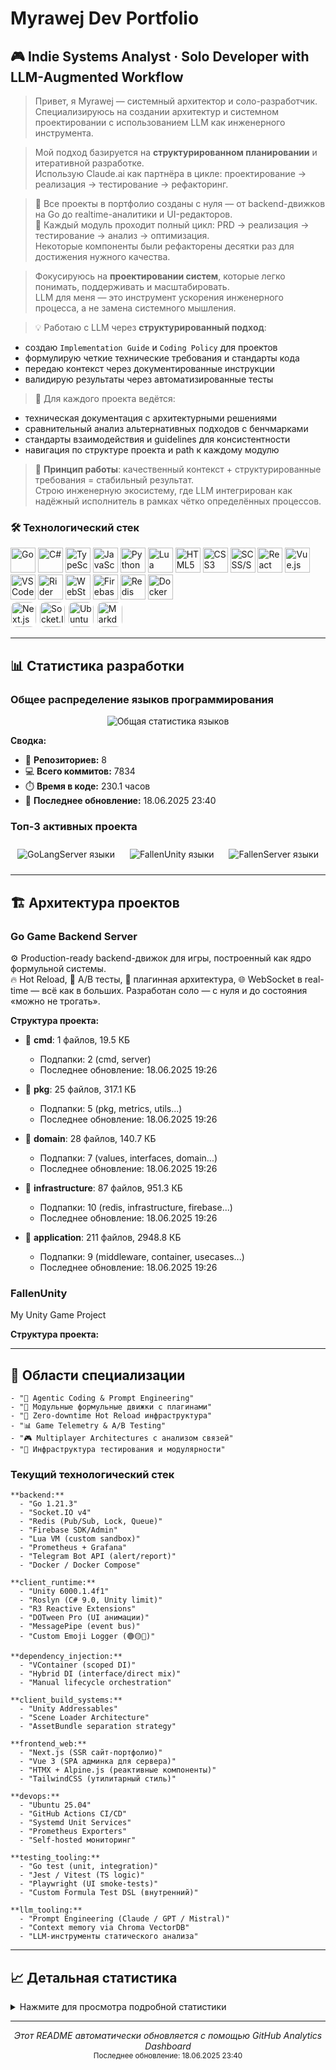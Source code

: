 # Myrawej Dev Portfolio

## 🎮 Indie Systems Analyst · Solo Developer with LLM-Augmented Workflow

> Привет, я Myrawej — системный архитектор и соло-разработчик.  
  Специализируюсь на создании архитектур и системном проектировании с использованием LLM как инженерного инструмента.

> Мой подход базируется на **структурированном планировании** и итеративной разработке.  
  Использую Claude.ai как партнёра в цикле: проектирование → реализация → тестирование → рефакторинг.

> 🎯 Все проекты в портфолио созданы с нуля — от backend-движков на Go до realtime-аналитики и UI-редакторов.  
  🔄 Каждый модуль проходит полный цикл: PRD → реализация → тестирование → анализ → оптимизация.  
  Некоторые компоненты были рефакторены десятки раз для достижения нужного качества.

> Фокусируюсь на **проектировании систем**, которые легко понимать, поддерживать и масштабировать.  
  LLM для меня — это инструмент ускорения инженерного процесса, а не замена системного мышления.

> 💡 Работаю с LLM через **структурированный подход**:  

- создаю `Implementation Guide` и `Coding Policy` для проектов
- формулирую четкие технические требования и стандарты кода  
- передаю контекст через документированные инструкции
- валидирую результаты через автоматизированные тесты

> 📂 Для каждого проекта ведётся:

- техническая документация с архитектурными решениями
- сравнительный анализ альтернативных подходов с бенчмарками
- стандарты взаимодействия и guidelines для консистентности
- навигация по структуре проекта и path к каждому модулю

> 📌 **Принцип работы**: качественный контекст + структурированные требования = стабильный результат.  
  Строю инженерную экосистему, где LLM интегрирован как надёжный исполнитель в рамках чётко определённых процессов.

### 🛠️ Технологический стек

<p align="left">
  <!-- Языки -->
  <img src="https://cdn.jsdelivr.net/gh/devicons/devicon@latest/icons/go/go-original.svg" alt="Go" width="40" height="40" title="Go"/>
  <img src="https://cdn.jsdelivr.net/gh/devicons/devicon@latest/icons/csharp/csharp-original.svg" alt="C#" width="40" height="40" title="C#"/>
  <img src="https://cdn.jsdelivr.net/gh/devicons/devicon@latest/icons/typescript/typescript-original.svg" alt="TypeScript" width="40" height="40" title="TypeScript"/>
  <img src="https://cdn.jsdelivr.net/gh/devicons/devicon@latest/icons/javascript/javascript-original.svg" alt="JavaScript" width="40" height="40" title="JavaScript"/>
  <img src="https://cdn.jsdelivr.net/gh/devicons/devicon@latest/icons/python/python-original.svg" alt="Python" width="40" height="40" title="Python"/>
  <img src="https://cdn.jsdelivr.net/gh/devicons/devicon@latest/icons/lua/lua-original.svg" alt="Lua" width="40" height="40" title="Lua"/>
  <img src="https://cdn.jsdelivr.net/gh/devicons/devicon@latest/icons/html5/html5-original.svg" alt="HTML5" width="40" height="40" title="HTML5"/>
  <img src="https://cdn.jsdelivr.net/gh/devicons/devicon@latest/icons/css3/css3-original.svg" alt="CSS3" width="40" height="40" title="CSS3"/>
  <img src="https://cdn.jsdelivr.net/gh/devicons/devicon@latest/icons/sass/sass-original.svg" alt="SCSS/SASS" width="40" height="40" title="SASS/SCSS"/>
  <!-- Фреймворки -->
  <img src="https://cdn.jsdelivr.net/gh/devicons/devicon@latest/icons/react/react-original.svg" alt="React" width="40" height="40" title="React"/>
  <img src="https://cdn.jsdelivr.net/gh/devicons/devicon@latest/icons/vuejs/vuejs-original.svg" alt="Vue.js" width="40" height="40" title="Vue.js"/>
  <!-- IDE -->
  <img src="https://cdn.jsdelivr.net/gh/devicons/devicon@latest/icons/vscode/vscode-original.svg" alt="VS Code" width="40" height="40" title="VS Code"/>
  <img src="https://resources.jetbrains.com/storage/products/rider/img/meta/rider_logo_300x300.png" alt="Rider" width="40" height="40" title="JetBrains Rider"/>
  <img src="https://resources.jetbrains.com/storage/products/webstorm/img/meta/webstorm_logo_300x300.png" alt="WebStorm" width="40" height="40" title="JetBrains WebStorm"/>
  <!-- Бэкенд и базы -->
  <img src="https://cdn.jsdelivr.net/gh/devicons/devicon@latest/icons/firebase/firebase-plain.svg" alt="Firebase" width="40" height="40" title="Firebase"/>
  <img src="https://cdn.jsdelivr.net/gh/devicons/devicon@latest/icons/redis/redis-original.svg" alt="Redis" width="40" height="40" title="Redis"/>
  <!-- DevOps -->
  <img src="https://cdn.jsdelivr.net/gh/devicons/devicon@latest/icons/docker/docker-original.svg" alt="Docker" width="40" height="40" title="Docker"/>
  
  <br>
  
  <!-- Иконки с белой подложкой -->
  <img src="https://cdn.jsdelivr.net/gh/devicons/devicon@latest/icons/nextjs/nextjs-original.svg" alt="Next.js" width="40" height="40" title="Next.js" style="background-color:white; padding:1px; border-radius:10px;"/>
  <img src="https://cdn.jsdelivr.net/gh/devicons/devicon@latest/icons/socketio/socketio-original.svg" alt="Socket.IO" width="40" height="40" title="Socket.IO" style="background-color:white; padding:1px; border-radius:10px;"/>
  <img src="https://cdn.jsdelivr.net/gh/devicons/devicon@latest/icons/ubuntu/ubuntu-plain.svg" alt="Ubuntu" width="40" height="40" title="Ubuntu" style="background-color:white; padding:1px; border-radius:10px;"/>
  <img src="https://cdn.jsdelivr.net/gh/devicons/devicon@latest/icons/markdown/markdown-original.svg" alt="Markdown" width="40" height="40" title="Markdown" style="background-color:white; padding:1px; border-radius:10px;"/>
</p>

---

## 📊 Статистика разработки

### Общее распределение языков программирования

<div align="center">
  <img src="https://quickchart.io/chart?c=%7B%22type%22%3A%20%22pie%22%2C%20%22data%22%3A%20%7B%22labels%22%3A%20%5B%22Go%22%2C%20%22C%23%22%2C%20%22TypeScript%22%2C%20%22Other%22%5D%2C%20%22datasets%22%3A%20%5B%7B%22data%22%3A%20%5B2978.0%2C%201682.8%2C%201204.7%2C%20534.3%5D%2C%20%22backgroundColor%22%3A%20%5B%22%23FF6384%22%2C%20%22%2336A2EB%22%2C%20%22%23FFCE56%22%2C%20%22%234BC0C0%22%5D%7D%5D%7D%2C%20%22options%22%3A%20%7B%22title%22%3A%20%7B%22display%22%3A%20true%2C%20%22text%22%3A%20%22%5Cu041e%5Cu0431%5Cu0449%5Cu0435%5Cu0435%20%5Cu0440%5Cu0430%5Cu0441%5Cu043f%5Cu0440%5Cu0435%5Cu0434%5Cu0435%5Cu043b%5Cu0435%5Cu043d%5Cu0438%5Cu0435%20%5Cu044f%5Cu0437%5Cu044b%5Cu043a%5Cu043e%5Cu0432%22%2C%20%22fontSize%22%3A%2016%7D%2C%20%22legend%22%3A%20%7B%22position%22%3A%20%22bottom%22%2C%20%22labels%22%3A%20%7B%22fontSize%22%3A%2012%7D%7D%2C%20%22tooltips%22%3A%20%7B%22callbacks%22%3A%20%7B%22label%22%3A%20%22function%28tooltipItem%2C%20data%29%20%7B%20const%20label%20%3D%20data.labels%5BtooltipItem.index%5D%3B%20const%20value%20%3D%20data.datasets%5B0%5D.data%5BtooltipItem.index%5D%3B%20const%20total%20%3D%20data.datasets%5B0%5D.data.reduce%28%28a%2C%20b%29%20%3D%3E%20a%20%2B%20b%2C%200%29%3B%20const%20percentage%20%3D%20Math.round%28%28value%20/%20total%29%20%2A%20100%29%3B%20return%20label%20%2B%20%5C%22%3A%20%5C%22%20%2B%20value%20%2B%20%5C%22%20%5Cu041a%5Cu0411%20%28%5C%22%20%2B%20percentage%20%2B%20%5C%22%25%29%5C%22%3B%20%7D%22%7D%7D%2C%20%22plugins%22%3A%20%7B%22datalabels%22%3A%20%7B%22formatter%22%3A%20%22%28value%2C%20context%29%20%3D%3E%20%7B%20const%20total%20%3D%20context.dataset.data.reduce%28%28a%2C%20b%29%20%3D%3E%20a%20%2B%20b%2C%200%29%3B%20const%20percentage%20%3D%20Math.round%28%28value%20/%20total%29%20%2A%20100%29%3B%20return%20percentage%20%3E%205%20%3F%20percentage%20%2B%20%5C%22%25%5C%22%20%3A%20%5C%22%5C%22%3B%20%7D%22%2C%20%22color%22%3A%20%22white%22%2C%20%22font%22%3A%20%7B%22weight%22%3A%20%22bold%22%7D%7D%7D%7D%7D&width=600&height=400&format=svg" alt="Общая статистика языков" />
</div>

**Сводка:**

- 📂 **Репозиториев:** 8
- 💻 **Всего коммитов:** 7834
- ⏱️ **Время в коде:** 230.1 часов
- 🔄 **Последнее обновление:** 18.06.2025 23:40

### Топ-3 активных проекта

<div align="center">

  <img src="https://quickchart.io/chart?c=%7B%22type%22%3A%20%22pie%22%2C%20%22data%22%3A%20%7B%22labels%22%3A%20%5B%22Go%22%2C%20%22HTML%22%2C%20%22Other%22%5D%2C%20%22datasets%22%3A%20%5B%7B%22data%22%3A%20%5B2849.8%2C%20286.1%2C%20127.8%5D%2C%20%22backgroundColor%22%3A%20%5B%22%23FF6384%22%2C%20%22%2336A2EB%22%2C%20%22%23FFCE56%22%5D%7D%5D%7D%2C%20%22options%22%3A%20%7B%22title%22%3A%20%7B%22display%22%3A%20true%2C%20%22text%22%3A%20%22GoLangServer%22%2C%20%22fontSize%22%3A%2014%7D%2C%20%22legend%22%3A%20%7B%22position%22%3A%20%22right%22%2C%20%22labels%22%3A%20%7B%22fontSize%22%3A%2010%7D%7D%2C%20%22tooltips%22%3A%20%7B%22callbacks%22%3A%20%7B%22label%22%3A%20%22function%28tooltipItem%2C%20data%29%20%7B%20const%20label%20%3D%20data.labels%5BtooltipItem.index%5D%3B%20const%20value%20%3D%20data.datasets%5B0%5D.data%5BtooltipItem.index%5D%3B%20const%20total%20%3D%20data.datasets%5B0%5D.data.reduce%28%28a%2C%20b%29%20%3D%3E%20a%20%2B%20b%2C%200%29%3B%20const%20percentage%20%3D%20Math.round%28%28value%20/%20total%29%20%2A%20100%29%3B%20return%20label%20%2B%20%5C%22%3A%20%5C%22%20%2B%20value%20%2B%20%5C%22%20%5Cu041a%5Cu0411%20%28%5C%22%20%2B%20percentage%20%2B%20%5C%22%25%29%5C%22%3B%20%7D%22%7D%7D%2C%20%22plugins%22%3A%20%7B%22datalabels%22%3A%20%7B%22formatter%22%3A%20%22%28value%2C%20context%29%20%3D%3E%20%7B%20const%20total%20%3D%20context.dataset.data.reduce%28%28a%2C%20b%29%20%3D%3E%20a%20%2B%20b%2C%200%29%3B%20const%20percentage%20%3D%20Math.round%28%28value%20/%20total%29%20%2A%20100%29%3B%20return%20percentage%20%3E%205%20%3F%20percentage%20%2B%20%5C%22%25%5C%22%20%3A%20%5C%22%5C%22%3B%20%7D%22%2C%20%22color%22%3A%20%22white%22%2C%20%22font%22%3A%20%7B%22weight%22%3A%20%22bold%22%7D%7D%7D%7D%7D&width=300&height=200&format=svg" alt="GoLangServer языки" style="margin: 10px;" />

  <img src="https://quickchart.io/chart?c=%7B%22type%22%3A%20%22pie%22%2C%20%22data%22%3A%20%7B%22labels%22%3A%20%5B%22C%23%22%2C%20%22Other%22%5D%2C%20%22datasets%22%3A%20%5B%7B%22data%22%3A%20%5B1622.1%2C%204.5%5D%2C%20%22backgroundColor%22%3A%20%5B%22%23FF6384%22%2C%20%22%2336A2EB%22%5D%7D%5D%7D%2C%20%22options%22%3A%20%7B%22title%22%3A%20%7B%22display%22%3A%20true%2C%20%22text%22%3A%20%22FallenUnity%22%2C%20%22fontSize%22%3A%2014%7D%2C%20%22legend%22%3A%20%7B%22position%22%3A%20%22right%22%2C%20%22labels%22%3A%20%7B%22fontSize%22%3A%2010%7D%7D%2C%20%22tooltips%22%3A%20%7B%22callbacks%22%3A%20%7B%22label%22%3A%20%22function%28tooltipItem%2C%20data%29%20%7B%20const%20label%20%3D%20data.labels%5BtooltipItem.index%5D%3B%20const%20value%20%3D%20data.datasets%5B0%5D.data%5BtooltipItem.index%5D%3B%20const%20total%20%3D%20data.datasets%5B0%5D.data.reduce%28%28a%2C%20b%29%20%3D%3E%20a%20%2B%20b%2C%200%29%3B%20const%20percentage%20%3D%20Math.round%28%28value%20/%20total%29%20%2A%20100%29%3B%20return%20label%20%2B%20%5C%22%3A%20%5C%22%20%2B%20value%20%2B%20%5C%22%20%5Cu041a%5Cu0411%20%28%5C%22%20%2B%20percentage%20%2B%20%5C%22%25%29%5C%22%3B%20%7D%22%7D%7D%2C%20%22plugins%22%3A%20%7B%22datalabels%22%3A%20%7B%22formatter%22%3A%20%22%28value%2C%20context%29%20%3D%3E%20%7B%20const%20total%20%3D%20context.dataset.data.reduce%28%28a%2C%20b%29%20%3D%3E%20a%20%2B%20b%2C%200%29%3B%20const%20percentage%20%3D%20Math.round%28%28value%20/%20total%29%20%2A%20100%29%3B%20return%20percentage%20%3E%205%20%3F%20percentage%20%2B%20%5C%22%25%5C%22%20%3A%20%5C%22%5C%22%3B%20%7D%22%2C%20%22color%22%3A%20%22white%22%2C%20%22font%22%3A%20%7B%22weight%22%3A%20%22bold%22%7D%7D%7D%7D%7D&width=300&height=200&format=svg" alt="FallenUnity языки" style="margin: 10px;" />

  <img src="https://quickchart.io/chart?c=%7B%22type%22%3A%20%22pie%22%2C%20%22data%22%3A%20%7B%22labels%22%3A%20%5B%22Go%22%5D%2C%20%22datasets%22%3A%20%5B%7B%22data%22%3A%20%5B78.3%5D%2C%20%22backgroundColor%22%3A%20%5B%22%23FF6384%22%5D%7D%5D%7D%2C%20%22options%22%3A%20%7B%22title%22%3A%20%7B%22display%22%3A%20true%2C%20%22text%22%3A%20%22FallenServer%22%2C%20%22fontSize%22%3A%2014%7D%2C%20%22legend%22%3A%20%7B%22position%22%3A%20%22right%22%2C%20%22labels%22%3A%20%7B%22fontSize%22%3A%2010%7D%7D%2C%20%22tooltips%22%3A%20%7B%22callbacks%22%3A%20%7B%22label%22%3A%20%22function%28tooltipItem%2C%20data%29%20%7B%20const%20label%20%3D%20data.labels%5BtooltipItem.index%5D%3B%20const%20value%20%3D%20data.datasets%5B0%5D.data%5BtooltipItem.index%5D%3B%20const%20total%20%3D%20data.datasets%5B0%5D.data.reduce%28%28a%2C%20b%29%20%3D%3E%20a%20%2B%20b%2C%200%29%3B%20const%20percentage%20%3D%20Math.round%28%28value%20/%20total%29%20%2A%20100%29%3B%20return%20label%20%2B%20%5C%22%3A%20%5C%22%20%2B%20value%20%2B%20%5C%22%20%5Cu041a%5Cu0411%20%28%5C%22%20%2B%20percentage%20%2B%20%5C%22%25%29%5C%22%3B%20%7D%22%7D%7D%2C%20%22plugins%22%3A%20%7B%22datalabels%22%3A%20%7B%22formatter%22%3A%20%22%28value%2C%20context%29%20%3D%3E%20%7B%20const%20total%20%3D%20context.dataset.data.reduce%28%28a%2C%20b%29%20%3D%3E%20a%20%2B%20b%2C%200%29%3B%20const%20percentage%20%3D%20Math.round%28%28value%20/%20total%29%20%2A%20100%29%3B%20return%20percentage%20%3E%205%20%3F%20percentage%20%2B%20%5C%22%25%5C%22%20%3A%20%5C%22%5C%22%3B%20%7D%22%2C%20%22color%22%3A%20%22white%22%2C%20%22font%22%3A%20%7B%22weight%22%3A%20%22bold%22%7D%7D%7D%7D%7D&width=300&height=200&format=svg" alt="FallenServer языки" style="margin: 10px;" />

</div>

---

## 🏗️ Архитектура проектов

### Go Game Backend Server

⚙️ Production-ready backend-движок для игры, построенный как ядро формульной системы.  
🔥 Hot Reload, 🧠 A/B тесты, 🔌 плагинная архитектура, 🌐 WebSocket в real-time — всё как в больших.
Разработан соло — с нуля и до состояния «можно не трогать».

**Структура проекта:**

- 📁 **cmd**: 1 файлов, 19.5 КБ
  - Подпапки: 2 (cmd, server)
  - Последнее обновление: 18.06.2025 19:26

- 📁 **pkg**: 25 файлов, 317.1 КБ
  - Подпапки: 5 (pkg, metrics, utils...)
  - Последнее обновление: 18.06.2025 19:26

- 📁 **domain**: 28 файлов, 140.7 КБ
  - Подпапки: 7 (values, interfaces, domain...)
  - Последнее обновление: 18.06.2025 19:26

- 📁 **infrastructure**: 87 файлов, 951.3 КБ
  - Подпапки: 10 (redis, infrastructure, firebase...)
  - Последнее обновление: 18.06.2025 19:26

- 📁 **application**: 211 файлов, 2948.8 КБ
  - Подпапки: 9 (middleware, container, usecases...)
  - Последнее обновление: 18.06.2025 19:26

### FallenUnity

My Unity Game Project

**Структура проекта:**

---

## 🎯 Области специализации

    - "🧠 Agentic Coding & Prompt Engineering"
    - "🧩 Модульные формульные движки с плагинами"
    - "🎯 Zero-downtime Hot Reload инфраструктура"
    - "📊 Game Telemetry & A/B Testing"
    - "🎮 Multiplayer Architectures с анализом связей"
    - "🧪 Инфраструктура тестирования и модулярности"

### Текущий технологический стек

    **backend:**
      - "Go 1.21.3"
      - "Socket.IO v4"
      - "Redis (Pub/Sub, Lock, Queue)"
      - "Firebase SDK/Admin"
      - "Lua VM (custom sandbox)"
      - "Prometheus + Grafana"
      - "Telegram Bot API (alert/report)"
      - "Docker / Docker Compose"

    **client_runtime:**
      - "Unity 6000.1.4f1"
      - "Roslyn (C# 9.0, Unity limit)"
      - "R3 Reactive Extensions"
      - "DOTween Pro (UI анимации)"
      - "MessagePipe (event bus)"
      - "Custom Emoji Logger (🟢🟡🔴)"

    **dependency_injection:**
      - "VContainer (scoped DI)"
      - "Hybrid DI (interface/direct mix)"
      - "Manual lifecycle orchestration"

    **client_build_systems:**
      - "Unity Addressables"
      - "Scene Loader Architecture"
      - "AssetBundle separation strategy"

    **frontend_web:**
      - "Next.js (SSR сайт-портфолио)"
      - "Vue 3 (SPA админка для сервера)"
      - "HTMX + Alpine.js (реактивные компоненты)"
      - "TailwindCSS (утилитарный стиль)"

    **devops:**
      - "Ubuntu 25.04"
      - "GitHub Actions CI/CD"
      - "Systemd Unit Services"
      - "Prometheus Exporters"
      - "Self-hosted мониторинг"

    **testing_tooling:**
      - "Go test (unit, integration)"
      - "Jest / Vitest (TS logic)"
      - "Playwright (UI smoke-tests)"
      - "Custom Formula Test DSL (внутренний)"

    **llm_tooling:**
      - "Prompt Engineering (Claude / GPT / Mistral)"
      - "Context memory via Chroma VectorDB"
      - "LLM-инструменты статического анализа"

---

## 📈 Детальная статистика

<details>
<summary>Нажмите для просмотра подробной статистики</summary>

### Время разработки по проектам

**GoLangServer:**

- Общее время: 98.6 часов
- Сессий кодирования: 76
- Средняя длительность сессии: 77.8 минут
- Самая длинная сессия: 319.4 минут

**myrawej.website:**

- Общее время: 8.8 часов
- Сессий кодирования: 18
- Средняя длительность сессии: 29.4 минут
- Самая длинная сессия: 64.5 минут

**myrawej.website.cdn:**

- Общее время: 7.1 часов
- Сессий кодирования: 5
- Средняя длительность сессии: 85.7 минут
- Самая длинная сессия: 258.7 минут

**FallenUnity:**

- Общее время: 82.9 часов
- Сессий кодирования: 65
- Средняя длительность сессии: 76.5 минут
- Самая длинная сессия: 285.3 минут

**NestTsServer:**

- Общее время: 0.3 часов
- Сессий кодирования: 1
- Средняя длительность сессии: 20.0 минут
- Самая длинная сессия: 20.0 минут

**FallenServer:**

- Общее время: 31.4 часов
- Сессий кодирования: 14
- Средняя длительность сессии: 134.6 минут
- Самая длинная сессия: 462.1 минут

**NewFallen:**

- Общее время: 0.3 часов
- Сессий кодирования: 1
- Средняя длительность сессии: 20.0 минут
- Самая длинная сессия: 20.0 минут

**FallenRider:**

- Общее время: 0.7 часов
- Сессий кодирования: 1
- Средняя длительность сессии: 41.7 минут
- Самая длинная сессия: 41.7 минут

### Статистика языков (детально)

- **Go**: 46.5% (2978.0 КБ)
- **C#**: 26.3% (1682.8 КБ)
- **TypeScript**: 18.8% (1204.7 КБ)
- **HTML**: 4.5% (286.1 КБ)
- **JavaScript**: 2.3% (145.8 КБ)
- **CSS**: 0.8% (49.9 КБ)
- **Python**: 0.3% (17.8 КБ)
- **SCSS**: 0.3% (17.3 КБ)
- **Bluespec**: 0.1% (9.5 КБ)
- **ShaderLab**: 0.1% (4.5 КБ)
- **Shell**: 0.0% (2.2 КБ)
- **Batchfile**: 0.0% (1.2 КБ)

</details>

---

<div align="center">
  <i>Этот README автоматически обновляется с помощью GitHub Analytics Dashboard</i><br>
  <small>Последнее обновление: 18.06.2025 23:40</small>
</div>
